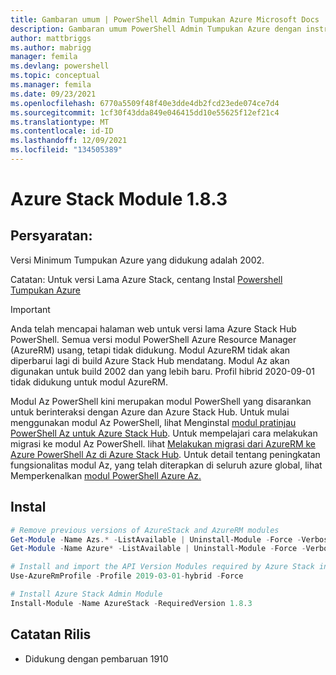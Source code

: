 ```yaml
---
title: Gambaran umum | PowerShell Admin Tumpukan Azure Microsoft Docs
description: Gambaran umum PowerShell Admin Tumpukan Azure dengan instruksi untuk penginstalan dan konfigurasi.
author: mattbriggs
ms.author: mabrigg
manager: femila
ms.devlang: powershell
ms.topic: conceptual
ms.manager: femila
ms.date: 09/23/2021
ms.openlocfilehash: 6770a5509f48f40e3dde4db2fcd23ede074ce7d4
ms.sourcegitcommit: 1cf30f43dda849e046415dd10e55625f12ef21c4
ms.translationtype: MT
ms.contentlocale: id-ID
ms.lasthandoff: 12/09/2021
ms.locfileid: "134505389"
---
```

# <a name="azure-stack-module-183"></a>Azure Stack Module 1.8.3

## <a name="requirements"></a>Persyaratan:

Versi Minimum Tumpukan Azure yang didukung adalah 2002.

Catatan: Untuk versi Lama Azure Stack, centang Instal [Powershell Tumpukan Azure](/azure/azure-stack/azure-stack-powershell-install#install-azure-stack-powershell)

> [!IMPORTANT]  
> Anda telah mencapai halaman web untuk versi lama Azure Stack Hub PowerShell. Semua versi modul PowerShell Azure Resource Manager (AzureRM) usang, tetapi tidak didukung. Modul AzureRM tidak akan diperbarui lagi di build Azure Stack Hub mendatang. Modul Az akan digunakan untuk build 2002 dan yang lebih baru. Profil hibrid 2020-09-01 tidak didukung untuk modul AzureRM.  
> 
> Modul Az PowerShell kini merupakan modul PowerShell yang disarankan untuk berinteraksi dengan Azure dan Azure Stack Hub. Untuk mulai menggunakan modul Az PowerShell, lihat Menginstal [modul pratinjau PowerShell Az untuk Azure Stack Hub](/azure-stack/operator/powershell-install-az-module.md). Untuk mempelajari cara melakukan migrasi ke modul Az PowerShell. lihat [Melakukan migrasi dari AzureRM ke Azure PowerShell Az di Azure Stack Hub](/azure-stack/operator/migrate-azurerm-az.md). Untuk detail tentang peningkatan fungsionalitas modul Az, yang telah diterapkan di seluruh azure global, lihat Memperkenalkan [modul PowerShell Azure Az.](/azure-stack/operator/powershell/azure/new-azureps-module-az)

## <a name="install"></a>Instal

```powershell
# Remove previous versions of AzureStack and AzureRM modules
Get-Module -Name Azs.* -ListAvailable | Uninstall-Module -Force -Verbose
Get-Module -Name Azure* -ListAvailable | Uninstall-Module -Force -Verbose

# Install and import the API Version Modules required by Azure Stack into the current PowerShell session.
Use-AzureRmProfile -Profile 2019-03-01-hybrid -Force

# Install Azure Stack Admin Module
Install-Module -Name AzureStack -RequiredVersion 1.8.3
```

## <a name="release-notes"></a>Catatan Rilis

* Didukung dengan pembaruan 1910